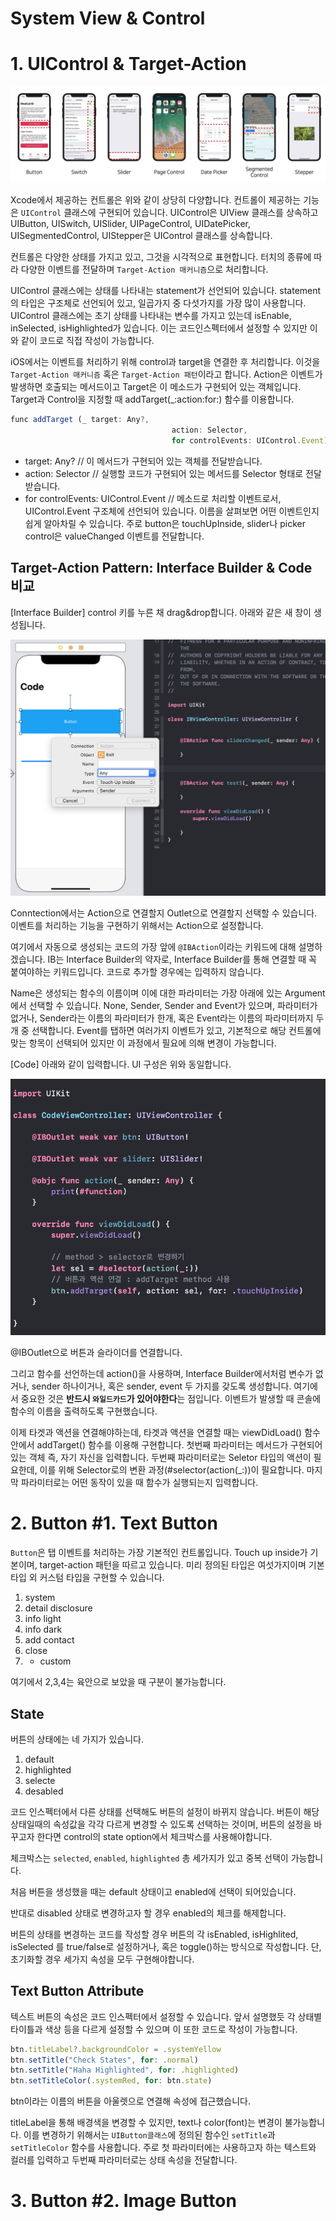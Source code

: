 # System View & Control

# 1. UIControl & Target-Action

![System%20View%20&%20Control%20549b77cae9ab4385a2d23d1fdcc95c96/_2021-03-22__4.31.33.png](System%20View%20&%20Control%20549b77cae9ab4385a2d23d1fdcc95c96/_2021-03-22__4.31.33.png)

Xcode에서 제공하는 컨트롤은 위와 같이 상당히 다양합니다. 컨트롤이 제공하는 기능은 `UIControl` 클래스에 구현되어 있습니다. UIControl은 UIView 클래스를 상속하고 UIButton, UISwitch, UISlider, UIPageControl, UIDatePicker, UISegmentedControl, UIStepper은 UIControl 클래스를 상속합니다. 

컨트롤은 다양한 상태를 가지고 있고, 그것을 시각적으로 표현합니다. 터치의 종류에 따라 다양한 이벤트를 전달하며 `Target-Action 매커니즘`으로 처리합니다.

UIControl 클래스에는 상태를 나타내는 statement가 선언되어 있습니다. statement의 타입은 구조체로 선언되어 있고, 일곱가지 중 다섯가지를 가장 많이 사용합니다. UIControl 클래스에는 초기 상태를 나타내는 변수를 가지고 있는데 isEnable, inSelected, isHighlighted가 있습니다. 이는 코드인스펙터에서 설정할 수 있지만 이와 같이 코드로 직접 작성이 가능합니다. 

iOS에서는 이벤트를 처리하기 위해 control과 target을 연결한 후 처리합니다. 이것을 `Target-Action 매커니즘` 혹은 `Target-Action 패턴`이라고 합니다.  Action은 이벤트가 발생하면 호출되는 메서드이고 Target은 이 메소드가 구현되어 있는 객체입니다. Target과 Control을 지정할 때 addTarget(_:action:for:) 함수를 이용합니다.

```jsx
func addTarget (_ target: Any?, 
									action: Selector,
									for controlEvents: UIControl.Event)
```

- target: Any? // 이 메서드가 구현되어 있는 객체를 전달받습니다.
- action: Selector // 실행할 코드가 구현되어 있는 메서드를 Selector 형태로 전달받습니다.
- for controlEvents: UIControl.Event // 메소드로 처리할 이벤트로서, UIControl.Event 구조체에 선언되어 있습니다. 이름을 살펴보면 어떤 이벤트인지 쉽게 알아차릴 수 있습니다. 
주로 button은 touchUpInside, slider나 picker control은 valueChanged 이벤트를 전달합니다.

## Target-Action Pattern: Interface Builder & Code 비교

[Interface Builder] control 키를 누른 채 drag&drop합니다. 아래와 같은 새 창이 생성됩니다.

![System%20View%20&%20Control%20549b77cae9ab4385a2d23d1fdcc95c96/_2021-03-22__5.13.53.png](System%20View%20&%20Control%20549b77cae9ab4385a2d23d1fdcc95c96/_2021-03-22__5.13.53.png)

Conntection에서는 Action으로 연결할지 Outlet으로 연결할지 선택할 수 있습니다. 이벤트를 처리하는 기능을 구현하기 위해서는 Action으로 설정합니다.

여기에서 자동으로 생성되는 코드의 가장 앞에 `@IBAction`이라는 키워드에 대해 설명하겠습니다. IB는 Interface Builder의 약자로, Interface Builder를 통해 연결할 때 꼭 붙여야하는 키워드입니다. 코드로 추가할 경우에는 입력하지 않습니다.

Name은 생성되는 함수의 이름이며 이에 대한 파라미터는 가장 아래에 있는 Argument에서 선택할 수 있습니다. None, Sender, Sender and Event가 있으며, 파라미터가 없거나, Sender라는 이름의 파라미터가 한개, 혹은 Event라는 이름의 파라미터까지 두개 중 선택합니다. Event를 탭하면 여러가지 이벤트가 있고, 기본적으로 해당 컨트롤에 맞는 항목이 선택되어 있지만 이 과정에서 필요에 의해 변경이 가능합니다. 

[Code] 아래와 같이 입력합니다. UI 구성은 위와 동일합니다.

![System%20View%20&%20Control%20549b77cae9ab4385a2d23d1fdcc95c96/_2021-03-22__5.21.57.png](System%20View%20&%20Control%20549b77cae9ab4385a2d23d1fdcc95c96/_2021-03-22__5.21.57.png)

@IBOutlet으로 버튼과 슬라이더를 연결합니다. 

그리고 함수를 선언하는데 action()을 사용하며, Interface Builder에서처럼 변수가 없거나, sender 하나이거나, 혹은 sender, event 두 가지를 갖도록 생성합니다. 여기에서 중요한 것은 **반드시 `와일드카드`가 있어야한다**는 점입니다. 이벤트가 발생할 때 콘솔에 함수의 이름을 출력하도록 구현했습니다.

이제 타겟과 액션을 연결해야하는데, 타겟과 액션을 연결할 때는 viewDidLoad() 함수 안에서 addTarget() 함수를 이용해 구현합니다. 첫번째 파라미터는 메서드가 구현되어 있는 객체 즉, 자기 자신을 입력합니다. 두번째 파라미터로는 Seletor 타입의 액션이 필요한데, 이를 위해 Selector로의 변환 과정(#selector(action(_:))이 필요합니다. 마지막 파라미터로는 어떤 동작이 있을 때 함수가 실행되는지 입력합니다. 

# 2. Button #1. Text Button

`Button`은 탭 이벤트를 처리하는 가장 기본적인 컨트롤입니다. Touch up inside가 기본이며, target-action 패턴을 따르고 있습니다. 미리 정의된 타입은 여섯가지이며 기본 타입 외 커스텀 타입을 구현할 수 있습니다.

1. system
2. detail disclosure
3. info light
4. info dark
5. add contact
6. close
7.  + custom

여기에서 2,3,4는 육안으로 보았을 때 구분이 불가능합니다. 

## State

버튼의 상태에는 네 가지가 있습니다.

1. default
2. highlighted
3. selecte
4. desabled

코드 인스펙터에서 다른 상태를 선택해도 버튼의 설정이 바뀌지 않습니다. 버튼이 해당 상태일때의 속성값을 각각 다르게 변경할 수 있도록 선택하는 것이며, 버튼의 설정을 바꾸고자 한다면 control의 state option에서 체크박스를 사용해야합니다.

체크박스는 `selected`, `enabled`, `highlighted` 총 세가지가 있고 중복 선택이 가능합니다.

처음 버튼을 생성했을 때는 default 상태이고 enabled에 선택이 되어있습니다.

반대로 disabled 상태로 변경하고자 할 경우 enabled의 체크를 해제합니다.

버튼의 상태를 변경하는 코드를 작성할 경우 버튼의 각 isEnabled, isHighlited, isSelected 를 true/false로 설정하거나, 혹은 toggle()하는 방식으로 작성합니다. 단, 초기화할 경우 세가지 속성을 모두 구현해야합니다.

## Text Button Attribute

텍스트 버튼의 속성은 코드 인스펙터에서 설정할 수 있습니다. 앞서 설명했듯 각 상태별 타이틀과 색상 등을 다르게 설정할 수 있으며 이 또한 코드로 작성이 가능합니다.

```jsx
btn.titleLabel?.backgroundColor = .systemYellow
btn.setTitle("Check States", for: .normal)
btn.setTitle("Haha Highlighted", for: .highlighted)
btn.setTitleColor(.systemRed, for: btn.state)
```

btn이라는 이름의 버튼을 아울렛으로 연결해 속성에 접근했습니다. 

titleLabel을 통해 배경색을 변경할 수 있지만, text나 color(font)는 변경이 불가능합니다. 이를 변경하기 위해서는 `UIButton클래스`에 정의된 함수인 `setTitle`과 `setTitleColor` 함수를 사용합니다. 주로 첫 파라미터에는 사용하고자 하는 텍스트와 컬러를 입력하고 두번째 파라미터로는 상태 속성을 전달합니다. 

# 3. Button #2. Image Button